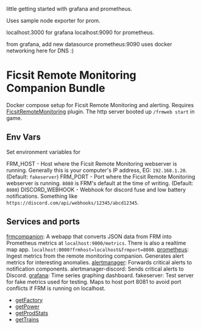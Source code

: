 little getting started with grafana and prometheus.

Uses sample node exporter for prom.

localhost:3000 for grafana
localhost:9090 for prometheus.

from grafana, add new datasource prometheus:9090
uses docker networking here for DNS :)

# Ficsit Remote Monitoring Companion Bundle

Docker compose setup for Ficsit Remote Monitoring and alerting. Requires [FicsitRemoteMonitoring](https://ficsit.app/mod/FicsitRemoteMonitoring) plugin.
The http server booted up `/frmweb start` in game.

## Env Vars

Set environment variables for

FRM_HOST - Host where the Ficsit Remote Monitoring webserver is running. Generally this is your computer's IP address, EG: `192.168.1.20`. (Default: `fakeserver`)
FRM_PORT - Port where the Ficsit Remote Monitoring webserver is running. `8080` is FRM's default at the time of writing. (Default: `8080`)
DISCORD_WEBHOOK - Webhook for discord fuse and low battery notifications. Something like `https://discord.com/api/webhooks/12345/abcd12345`.

## Services and ports

[frmcompanion](http://localhost:9000/metrics): A webapp that converts JSON data from FRM into Prometheus metrics at `localhost:9000/metrics`. There is also a realtime map app. `localhost:8000?frmhost=localhost&frmport=8080`.
[prometheus](http://localhost:9090): Ingest metrics from the remote monitoring companion. Generates alert metrics for interesting anomalies.
[alertmanager](http://localhost:9093): Forwards critical alerts to notification components.
alertmanager-discord: Sends critical alerts to Discord.
[grafana](http://localhost:3000): Time series graphing dashboard.
fakeserver: Test server for fake metrics used for testing. Maps to host port 8081 to avoid port conflicts if FRM is running on localhost.
  * [getFactory](localhost:8081/getFactory)
  * [getPower](localhost:8081/getPower)
  * [getProdStats](localhost:8081/getProdStats)
  * [getTrains](localhost:8081/getTrains)
